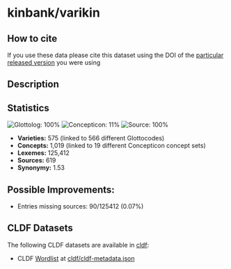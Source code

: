 # kinbank/varikin

## How to cite

If you use these data please cite
this dataset using the DOI of the [particular released version](../../releases/) you were using

## Description


## Statistics


![Glottolog: 100%](https://img.shields.io/badge/Glottolog-100%25-brightgreen.svg "Glottolog: 100%")
![Concepticon: 11%](https://img.shields.io/badge/Concepticon-11%25-red.svg "Concepticon: 11%")
![Source: 100%](https://img.shields.io/badge/Source-100%25-brightgreen.svg "Source: 100%")

- **Varieties:** 575 (linked to 566 different Glottocodes)
- **Concepts:** 1,019 (linked to 19 different Concepticon concept sets)
- **Lexemes:** 125,412
- **Sources:** 619
- **Synonymy:** 1.53

## Possible Improvements:



- Entries missing sources: 90/125412 (0.07%)

## CLDF Datasets

The following CLDF datasets are available in [cldf](cldf):

- CLDF [Wordlist](https://github.com/cldf/cldf/tree/master/modules/Wordlist) at [cldf/cldf-metadata.json](cldf/cldf-metadata.json)